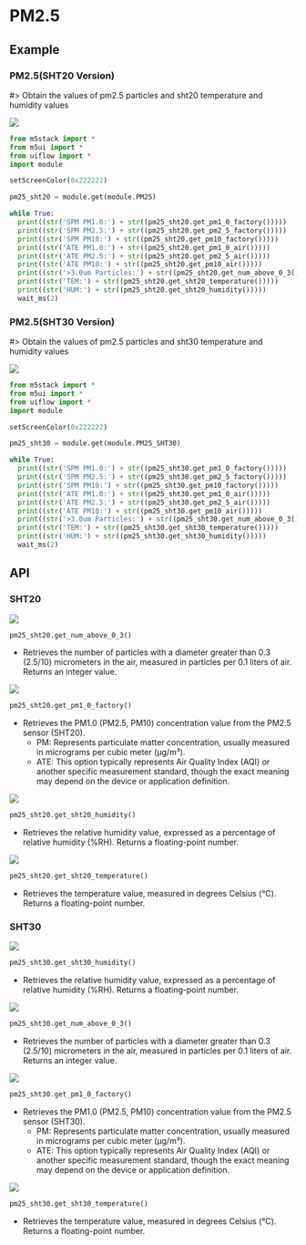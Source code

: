 # PM2.5

## Example

### PM2.5(SHT20 Version)

#> Obtain the values of pm2.5 particles and sht20 temperature and humidity values

<img class="blockly_svg" src="https://m5stack.oss-cn-shenzhen.aliyuncs.com/resource/docs/static/assets/img/uiflow/blockly/modules/pm2.5/uiflow_block_sht20_Demo.svg">

```python
from m5stack import *
from m5ui import *
from uiflow import *
import module

setScreenColor(0x222222)

pm25_sht20 = module.get(module.PM25)

while True:
  print((str('SPM PM1.0:') + str((pm25_sht20.get_pm1_0_factory()))))
  print((str('SPM PM2.5:') + str((pm25_sht20.get_pm2_5_factory()))))
  print((str('SPM PM10:') + str((pm25_sht20.get_pm10_factory()))))
  print((str('ATE PM1.0:') + str((pm25_sht20.get_pm1_0_air()))))
  print((str('ATE PM2.5:') + str((pm25_sht20.get_pm2_5_air()))))
  print((str('ATE PM10:') + str((pm25_sht20.get_pm10_air()))))
  print((str('>3.0um Particles:') + str((pm25_sht20.get_num_above_0_3()))))
  print((str('TEM:') + str((pm25_sht20.get_sht20_temperature()))))
  print((str('HUM:') + str((pm25_sht20.get_sht20_humidity()))))
  wait_ms(2)
```

### PM2.5(SHT30 Version)

#> Obtain the values of pm2.5 particles and sht30 temperature and humidity values


<img class="blockly_svg" src="https://m5stack.oss-cn-shenzhen.aliyuncs.com/resource/docs/static/assets/img/uiflow/blockly/modules/pm2.5/uiflow_block_sht30_Demo.svg">

```python
from m5stack import *
from m5ui import *
from uiflow import *
import module

setScreenColor(0x222222)

pm25_sht30 = module.get(module.PM25_SHT30)

while True:
  print((str('SPM PM1.0:') + str((pm25_sht30.get_pm1_0_factory()))))
  print((str('SPM PM2.5:') + str((pm25_sht30.get_pm2_5_factory()))))
  print((str('SPM PM10:') + str((pm25_sht30.get_pm10_factory()))))
  print((str('ATE PM1.0:') + str((pm25_sht30.get_pm1_0_air()))))
  print((str('ATE PM2.5:') + str((pm25_sht30.get_pm2_5_air()))))
  print((str('ATE PM10:') + str((pm25_sht30.get_pm10_air()))))
  print((str('>3.0um Particles:') + str((pm25_sht30.get_num_above_0_3()))))
  print((str('TEM:') + str((pm25_sht30.get_sht30_temperature()))))
  print((str('HUM:') + str((pm25_sht30.get_sht30_humidity()))))
  wait_ms(2)
```

## API

### SHT20

<img class="blockly_svg" src="https://m5stack.oss-cn-shenzhen.aliyuncs.com/resource/docs/static/assets/img/uiflow/blockly/modules/pm2.5/uiflow_block_get_num_above.svg">

```python
pm25_sht20.get_num_above_0_3()
```

- Retrieves the number of particles with a diameter greater than 0.3 (2.5/10) micrometers in the air, measured in particles per 0.1 liters of air. Returns an integer value.

<img class="blockly_svg" src="https://m5stack.oss-cn-shenzhen.aliyuncs.com/resource/docs/static/assets/img/uiflow/blockly/modules/pm2.5/uiflow_block_get_pm_factory.svg">

```python
pm25_sht20.get_pm1_0_factory()
```

- Retrieves the PM1.0 (PM2.5, PM10) concentration value from the PM2.5 sensor (SHT20).
    - PM: Represents particulate matter concentration, usually measured in micrograms per cubic meter (µg/m³).
    - ATE: This option typically represents Air Quality Index (AQI) or another specific measurement standard, though the exact meaning may depend on the device or application definition.

<img class="blockly_svg" src="https://m5stack.oss-cn-shenzhen.aliyuncs.com/resource/docs/static/assets/img/uiflow/blockly/modules/pm2.5/uiflow_block_pm25_sht20_get_humidity.svg">

```python
pm25_sht20.get_sht20_humidity()
```

- Retrieves the relative humidity value, expressed as a percentage of relative humidity (%RH). Returns a floating-point number.

<img class="blockly_svg" src="https://m5stack.oss-cn-shenzhen.aliyuncs.com/resource/docs/static/assets/img/uiflow/blockly/modules/pm2.5/uiflow_block_pm25_sht20_get_temperature.svg">

```python
pm25_sht20.get_sht20_temperature()
```

- Retrieves the temperature value, measured in degrees Celsius (°C). Returns a floating-point number.

### SHT30

<img class="blockly_svg" src="https://m5stack.oss-cn-shenzhen.aliyuncs.com/resource/docs/static/assets/img/uiflow/blockly/modules/pm2.5/uiflow_block_pm25_sht30_get_humidity.svg">

```python
pm25_sht30.get_sht30_humidity()
```

- Retrieves the relative humidity value, expressed as a percentage of relative humidity (%RH). Returns a floating-point number.

<img class="blockly_svg" src="https://m5stack.oss-cn-shenzhen.aliyuncs.com/resource/docs/static/assets/img/uiflow/blockly/modules/pm2.5/uiflow_block_pm25_sht30_get_num_above.svg">

```python
pm25_sht30.get_num_above_0_3()
```

- Retrieves the number of particles with a diameter greater than 0.3 (2.5/10) micrometers in the air, measured in particles per 0.1 liters of air. Returns an integer value.

<img class="blockly_svg" src="https://m5stack.oss-cn-shenzhen.aliyuncs.com/resource/docs/static/assets/img/uiflow/blockly/modules/pm2.5/uiflow_block_pm25_sht30_get_pm_factory.svg">

```python
pm25_sht30.get_pm1_0_factory()
```

- Retrieves the PM1.0 (PM2.5, PM10) concentration value from the PM2.5 sensor (SHT30).
    - PM: Represents particulate matter concentration, usually measured in micrograms per cubic meter (µg/m³).
    - ATE: This option typically represents Air Quality Index (AQI) or another specific measurement standard, though the exact meaning may depend on the device or application definition.

<img class="blockly_svg" src="https://m5stack.oss-cn-shenzhen.aliyuncs.com/resource/docs/static/assets/img/uiflow/blockly/modules/pm2.5/uiflow_block_pm25_sht30_get_temperature.svg">

```python
pm25_sht30.get_sht30_temperature()
```

- Retrieves the temperature value, measured in degrees Celsius (°C). Returns a floating-point number.